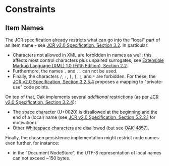 <!--
   Licensed to the Apache Software Foundation (ASF) under one or more
   contributor license agreements.  See the NOTICE file distributed with
   this work for additional information regarding copyright ownership.
   The ASF licenses this file to You under the Apache License, Version 2.0
   (the "License"); you may not use this file except in compliance with
   the License.  You may obtain a copy of the License at

       http://www.apache.org/licenses/LICENSE-2.0

   Unless required by applicable law or agreed to in writing, software
   distributed under the License is distributed on an "AS IS" BASIS,
   WITHOUT WARRANTIES OR CONDITIONS OF ANY KIND, either express or implied.
   See the License for the specific language governing permissions and
   limitations under the License.
  -->

# Constraints

## Item Names

The JCR specification already restricts what can go into the "local" part of an
item name - see [JCR v2.0 Specification, Section 3.2](https://docs.adobe.com/docs/en/spec/jcr/2.0/3_Repository_Model.html#3.2%20Names).
In particular:

- Characters not allowed in XML are forbidden in names as well; this affects
  most control characters plus unpaired surrogates; see [Extensible Markup
  Language (XML) 1.0 (Fifth Edition), Section 2.2](https://www.w3.org/TR/xml/#NT-Char).
- Furthermore, the names `.` and `..` can not be used.
- Finally, the characters `/`,  `:`, `[`, `]`, `|`, and `*` are forbidden. For
these, the [JCR v2.0 Specification, Section 3.2.5.4](https://docs.adobe.com/docs/en/spec/jcr/2.0/3_Repository_Model.html#3.2.5.4%20Exposing%20Non-JCR%20Names) proposes a mapping to "private-use" code points.

On top of that, Oak implements several *additional* restrictions (as per
[JCR v2.0 Specification, Section 3.2.4](https://docs.adobe.com/content/docs/en/spec/jcr/2.0/3_Repository_Model.html#3.2.4%20Naming%20Restrictions)):

- The space character (U+0020) is disallowed at the beginning and the end of
a (local) name (see [JCR v2.0 Specification, Section 5.2.2.1](https://docs.adobe.com/content/docs/en/spec/jcr/2.0/5_Reading.html#5.2.2.1%20Name%20Patterns) for motivation).
- Other [Whitespace characters](https://docs.oracle.com/javase/8/docs/api/java/lang/Character.html#isWhitespace-char-) are disallowed (but see [OAK-4857](https://issues.apache.org/jira/browse/OAK-4857)).

Finally, the chosen persistence implementation might restrict node names even further, for instance:

- in the "Document NodeStore", the UTF-8 representation of local names can not exceed ~150 bytes.

